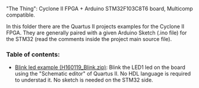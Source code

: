 

"The Thing": Cyclone II FPGA + Arduino STM32F103C8T6 board, Multicomp compatible.

In this folder there are the Quartus II projects examples for the Cyclone II FPGA. 
They are generally paired with a given Arduino Sketch (.ino file) for the STM32 (read the comments inside the project main source file).


### Table of contents:
* [Blink led example (H160119_Blink.zip)](https://github.com/SuperFabius/The-Thing-FPGA-STM32/blob/master/QuartusII%20Project/H160119_Blink.zip):
Blink the LED1 led on the board using the "Schematic editor" of Quartus II. No HDL language is required to understad it. No sketch is needed on the STM32 side.
